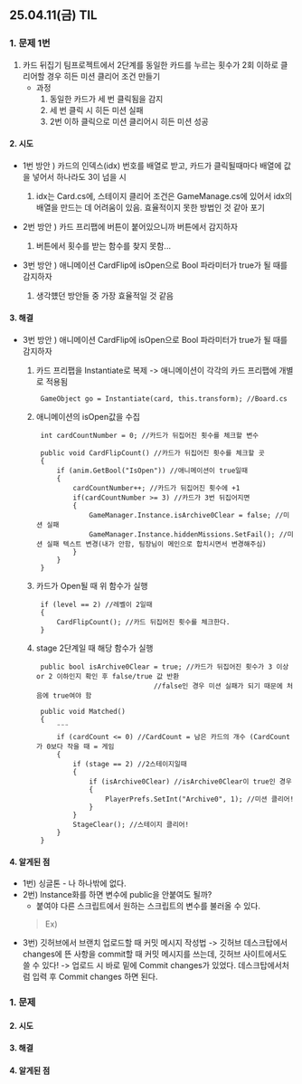 ## 25.04.11(금) TIL

### 1. 문제 1번
  1. 카드 뒤집기 팀프로젝트에서 2단계를 동일한 카드를 누르는 횟수가 2회 이하로 클리어할 경우 히든 미션 클리어 조건 만들기
     * 과정
         1. 동일한 카드가 세 번 클릭됨을 감지
         2. 세 번 클릭 시 히든 미션 실패
         3. 2번 이하 클릭으로 미션 클리어시 히든 미션 성공
           
#### 2. 시도
* 1번 방안 ) 카드의 인덱스(idx) 번호를 배열로 받고, 카드가 클릭될때마다 배열에 값을 넣어서 하나라도 3이 넘을 시
    1. idx는 Card.cs에, 스테이지 클리어 조건은 GameManage.cs에 있어서 idx의 배열을 만드는 데 어려움이 있음. 효율적이지 못한 방법인 것 같아 포기
       
* 2번 방안 ) 카드 프리팹에 버튼이 붙어있으니까 버튼에서 감지하자
    1. 버튼에서 횟수를 받는 함수를 찾지 못함...
  
* 3번 방안 ) 애니메이션 CardFlip에 isOpen으로 Bool 파라미터가 true가 될 때를 감지하자
    1. 생각헀던 방안들 중 가장 효율적일 것 같음

#### 3. 해결
* 3번 방안 ) 애니메이션 CardFlip에 isOpen으로 Bool 파라미터가 true가 될 때를 감지하자
    1. 카드 프리팹을 Instantiate로 복제 -> 애니메이션이 각각의 카드 프리팹에 개별로 적용됨

            GameObject go = Instantiate(card, this.transform); //Board.cs
    2. 애니메이션의 isOpen값을 수집

            int cardCountNumber = 0; //카드가 뒤집어진 횟수를 체크할 변수
            
            public void CardFlipCount() //카드가 뒤집어진 횟수를 체크할 곳
            {
                if (anim.GetBool("IsOpen")) //애니메이션이 true일때
                {
                    cardCountNumber++; //카드가 뒤집어진 횟수에 +1
                    if(cardCountNumber >= 3) //카드가 3번 뒤집어지면
                    {
                        GameManager.Instance.isArchive0Clear = false; //미션 실패
                        GameManager.Instance.hiddenMissions.SetFail(); //미션 실패 텍스트 변경(내가 안함, 팀장님이 메인으로 합치시면서 변경해주심)
                    }
                }
            }
    4. 카드가 Open될 때 위 함수가 실행

            if (level == 2) //레벨이 2일때
            {
                CardFlipCount(); //카드 뒤집어진 횟수를 체크한다.
            }
    5. stage 2단계일 때 해당 함수가 실행

            public bool isArchive0Clear = true; //카드가 뒤집어진 횟수가 3 이상 or 2 이하인지 확인 후 false/true 값 반환
                                        //false인 경우 미션 실패가 되기 때문에 처음에 true여야 함
 
            public void Matched()
            {
                ¨¨¨
                if (cardCount <= 0) //CardCount = 남은 카드의 개수 (CardCount가 0보다 작을 때 = 게임
                {
                    if (stage == 2) //2스테이지일때
                    {
                        if (isArchive0Clear) //isArchive0Clear이 true인 경우
                        {
                            PlayerPrefs.SetInt("Archive0", 1); //미션 클리어!
                        }
                    }
                    StageClear(); //스테이지 클리어!
                }
            }
#### 4. 알게된 점
* 1번) 싱글톤 - 나 하나밖에 없다.
* 2번) Instance화를 하면 변수에 public을 안붙여도 될까?
    - 붙여야 다른 스크립트에서 원하는 스크립트의 변수를 불러올 수 있다.
  > Ex)
* 3번) 깃허브에서 브랜치 업로드할 때 커밋 메시지 작성법
    -> 깃허브 데스크탑에서 changes에 뜬 사항을 commit할 때 커밋 메시지를 쓰는데, 깃허브 사이트에서도 쓸 수 있다!
    -> 업로드 시 바로 밑에 Commit changes가 있었다. 데스크탑에서처럼 입력 후 Commit changes 하면 된다.

### 1. 문제

#### 2. 시도

#### 3. 해결

#### 4. 알게된 점
